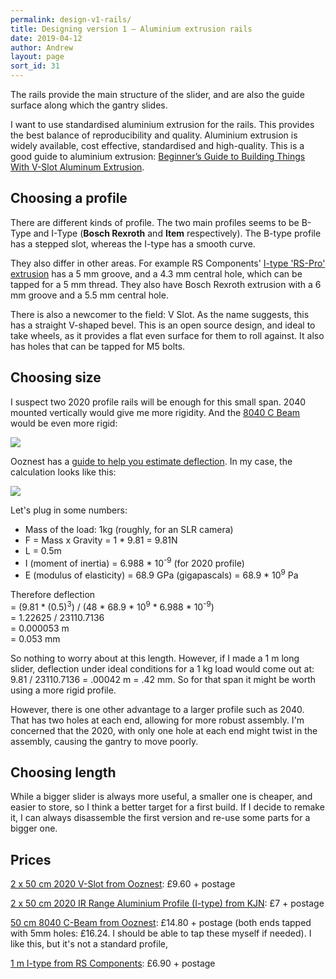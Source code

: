 ```yaml
---
permalink: design-v1-rails/
title: Designing version 1 – Aluminium extrusion rails
date: 2019-04-12
author: Andrew
layout: page
sort_id: 31
---
```


The rails provide the main structure of the slider, and are also the guide surface along which the gantry slides.

I want to use standardised aluminium extrusion for the rails. This provides the best balance of reproducibility and quality. Aluminium extrusion is widely available, cost effective, standardised and high-quality. This is a good guide to aluminium extrusion: [Beginner’s Guide to Building Things With V-Slot Aluminum Extrusion](https://www.makeuseof.com/tag/beginners-guide-building-things-v-slot-aluminum-extrusion/).



## Choosing a profile
There are different kinds of profile. The two main profiles seems to be B-Type and I-Type (__Bosch Rexroth__ and __Item__ respectively). The B-type profile has a stepped slot, whereas the I-type has a smooth curve.

They also differ in other areas. For example RS Components' [I-type 'RS-Pro' extrusion](https://uk.rs-online.com/web/p/tubing-struts/8508476/) has a 5 mm groove, and a 4.3 mm central hole, which can be tapped for a 5 mm thread. They also have Bosch Rexroth extrusion with a 6 mm groove and a 5.5 mm central hole.

There is also a newcomer to the field: V Slot. As the name suggests, this has a straight V-shaped bevel. This is an open source design, and ideal to take wheels, as it provides a flat even surface for them to roll against. It also has holes that can be tapped for M5 bolts.


## Choosing size

I suspect two 2020 profile rails will be enough for this small span. 2040 mounted vertically would give me more rigidity. And the [8040 C Beam](https://ooznest.co.uk/product/c-beam-linear-rail-cut-to-size/) would be even more rigid:

![]({{site.baseurl}}/assets/C-Beam-Linear-Rail.jpg)

Ooznest has a [guide to help you estimate deflection](https://ooznest.co.uk/wp-content/uploads/2018/05/How-To-Estimate-Deflection.pdf). In my case, the calculation looks like this:

![]({{site.baseurl}}/assets/deflection.png)

Let's plug in some numbers:

* Mass of the load: 1kg (roughly, for an SLR camera)
* F = Mass x Gravity = 1 * 9.81 = 9.81N
* L = 0.5m
* I (moment of inertia) = 6.988 * 10<sup>-9</sup> (for 2020 profile)
* E (modulus of elasticity) = 68.9 GPa (gigapascals) =  68.9 * 10<sup>9</sup> Pa

Therefore deflection  
= (9.81 * (0.5)<sup>3</sup>) / (48 * 68.9 * 10<sup>9</sup> * 6.988 * 10<sup>-9</sup>)  
= 1.22625 / 23110.7136  
= 0.000053 m  
= 0.053 mm  

So nothing to worry about at this length. However, if I made a 1 m long slider, deflection under ideal conditions for a 1 kg load would come out at: 9.81 / 23110.7136 = .00042 m = .42 mm. So for that span it might be worth using a more rigid profile.

However, there is one other advantage to a larger profile such as 2040. That has two holes at each end, allowing for more robust assembly. I'm concerned that the 2020, with only one hole at each end might twist in the assembly, causing the gantry to move poorly.



## Choosing length

While a bigger slider is always more useful, a smaller one is cheaper, and easier to store, so I think a better target for a first build. If I decide to remake it, I can always disassemble the first version and re-use some parts for a bigger one.

## Prices

[2 x 50 cm 2020 V-Slot from Ooznest](https://ooznest.co.uk/product-category/parts/mechanical-parts/v-slot-extrusions/): £9.60 + postage

[2 x 50 cm 2020 IR Range Aluminium Profile (I-type) from KJN](): £7 + postage

[50 cm 8040 C-Beam from Ooznest](https://ooznest.co.uk/product/c-beam-linear-rail-cut-to-size/): £14.80 + postage (both ends tapped with 5mm holes: £16.24. I should be able to tap these myself if needed). I like this, but it's not a standard profile,

[1 m I-type from RS Components](https://uk.rs-online.com/web/p/tubing-struts/8508476/): £6.90 + postage
